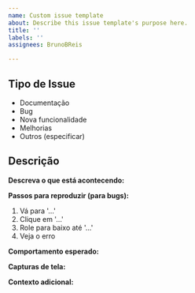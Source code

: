 ```yaml
---
name: Custom issue template
about: Describe this issue template's purpose here.
title: ''
labels: ''
assignees: BrunoBReis

---
```


## Tipo de Issue
<!-- Selecione os pontos referentes da issue  -->

- Documentação
- Bug
- Nova funcionalidade
- Melhorias
- Outros (especificar)

## Descrição

**Descreva o que está acontecendo:**  
<!-- Forneça uma descrição clara e concisa do problema ou sugestão -->

**Passos para reproduzir (para bugs):**  
1. Vá para '...'
2. Clique em '...'
3. Role para baixo até '...'
4. Veja o erro

**Comportamento esperado:**  
<!-- Descreva o que você esperava que acontecesse -->

**Capturas de tela:**  
<!-- Se aplicável, adicione capturas de tela para ajudar a explicar o problema -->

**Contexto adicional:**  
<!-- Adicione qualquer outro contexto sobre o problema aqui -->
